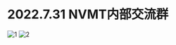 # 2022.7.31 NVMT内部交流群
![1]("https://cfc.cn-nb1.rains3.com/img/7.31-1.png")
![2]("https://cfc.cn-nb1.rains3.com/img/7.31-2.png")
